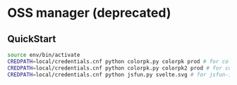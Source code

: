 # OSS manager (deprecated)

## QuickStart

```sh
source env/bin/activate
CREDPATH=local/credentials.cnf python colorpk.py colorpk prod # for colorpk v1
CREDPATH=local/credentials.cnf python colorpk.py colorpk2 prod # for colorpk v2
CREDPATH=local/credentials.cnf python jsfun.py svelte.svg # for jsfun-icon
```
